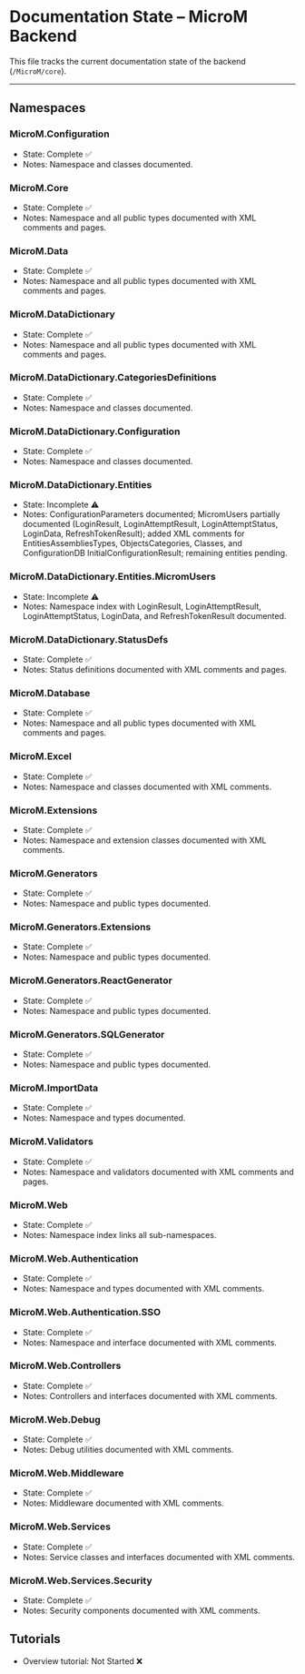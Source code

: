 # Documentation State – MicroM Backend

This file tracks the current documentation state of the backend (`/MicroM/core`).

---

## Namespaces

### MicroM.Configuration
- State: Complete ✅
- Notes: Namespace and classes documented.

### MicroM.Core
- State: Complete ✅
- Notes: Namespace and all public types documented with XML comments and pages.

### MicroM.Data
- State: Complete ✅
- Notes: Namespace and all public types documented with XML comments and pages.

### MicroM.DataDictionary
- State: Complete ✅
- Notes: Namespace and all public types documented with XML comments and pages.

### MicroM.DataDictionary.CategoriesDefinitions
- State: Complete ✅
- Notes: Namespace and classes documented.

### MicroM.DataDictionary.Configuration
- State: Complete ✅
- Notes: Namespace and classes documented.

### MicroM.DataDictionary.Entities
- State: Incomplete ⚠️
- Notes: ConfigurationParameters documented; MicromUsers partially documented (LoginResult, LoginAttemptResult, LoginAttemptStatus, LoginData, RefreshTokenResult); added XML comments for EntitiesAssembliesTypes, ObjectsCategories, Classes, and ConfigurationDB InitialConfigurationResult; remaining entities pending.

### MicroM.DataDictionary.Entities.MicromUsers
- State: Incomplete ⚠️
- Notes: Namespace index with LoginResult, LoginAttemptResult, LoginAttemptStatus, LoginData, and RefreshTokenResult documented.

### MicroM.DataDictionary.StatusDefs
- State: Complete ✅
- Notes: Status definitions documented with XML comments and pages.

### MicroM.Database
 - State: Complete ✅
 - Notes: Namespace and all public types documented with XML comments and pages.

### MicroM.Excel
- State: Complete ✅
- Notes: Namespace and classes documented with XML comments.

### MicroM.Extensions
- State: Complete ✅
- Notes: Namespace and extension classes documented with XML comments.

### MicroM.Generators
- State: Complete ✅
- Notes: Namespace and public types documented.

### MicroM.Generators.Extensions
- State: Complete ✅
- Notes: Namespace and public types documented.

### MicroM.Generators.ReactGenerator
- State: Complete ✅
- Notes: Namespace and public types documented.

### MicroM.Generators.SQLGenerator
- State: Complete ✅
- Notes: Namespace and public types documented.

### MicroM.ImportData
- State: Complete ✅
- Notes: Namespace and types documented.

### MicroM.Validators
- State: Complete ✅
- Notes: Namespace and validators documented with XML comments and pages.

### MicroM.Web
- State: Complete ✅
- Notes: Namespace index links all sub-namespaces.

### MicroM.Web.Authentication
- State: Complete ✅
- Notes: Namespace and types documented with XML comments.

### MicroM.Web.Authentication.SSO
- State: Complete ✅
- Notes: Namespace and interface documented with XML comments.

### MicroM.Web.Controllers
- State: Complete ✅
- Notes: Controllers and interfaces documented with XML comments.

### MicroM.Web.Debug
- State: Complete ✅
- Notes: Debug utilities documented with XML comments.

### MicroM.Web.Middleware
- State: Complete ✅
- Notes: Middleware documented with XML comments.

### MicroM.Web.Services
- State: Complete ✅
- Notes: Service classes and interfaces documented with XML comments.

### MicroM.Web.Services.Security
- State: Complete ✅
- Notes: Security components documented with XML comments.

## Tutorials
- Overview tutorial: Not Started ❌
